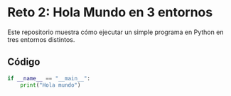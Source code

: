 #  Reto 2: Hola Mundo en 3 entornos

Este repositorio muestra cómo ejecutar un simple programa en Python en tres entornos distintos.

##  Código

```python
if __name__ == "__main__":
    print("Hola mundo")
